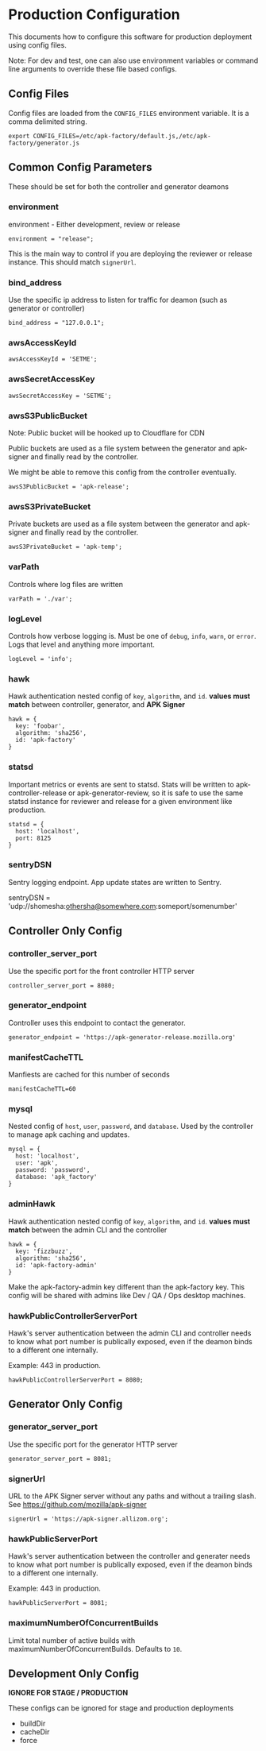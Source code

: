 # Production Configuration

This documents how to configure this software for production deployment using
config files.

Note: For dev and test, one can also use environment variables or command line arguments
to override these file based configs.

## Config Files
Config files are loaded from the `CONFIG_FILES` environment variable.
It is a comma delimited string.

    export CONFIG_FILES=/etc/apk-factory/default.js,/etc/apk-factory/generator.js

## Common Config Parameters

These should be set for both the controller and generator deamons

### environment
environment - Either development, review or release

    environment = "release";

This is the main way to control if you are deploying the reviewer or release instance.
This should match `signerUrl`.

### bind_address
Use the specific ip address to listen for traffic for deamon (such as generator or controller)

    bind_address = "127.0.0.1";

### awsAccessKeyId

    awsAccessKeyId = 'SETME';

### awsSecretAccessKey

    awsSecretAccessKey = 'SETME';

### awsS3PublicBucket

Note: Public bucket will be hooked up to Cloudflare for CDN

Public buckets are used as a file system between the generator
and apk-signer and finally read by the controller.

We might be able to remove this config from the controller eventually.

    awsS3PublicBucket = 'apk-release';

### awsS3PrivateBucket

Private buckets are used as a file system between the generator
and apk-signer and finally read by the controller.

    awsS3PrivateBucket = 'apk-temp';

### varPath

Controls where log files are written

    varPath = './var';

### logLevel

Controls how verbose logging is. Must be one of `debug`, `info`, `warn`, or
`error`. Logs that level and anything more important.

    logLevel = 'info';

### hawk
Hawk authentication nested config of `key`, `algorithm`, and `id`.
**values must match** between controller, generator, and **APK Signer**

    hawk = {
      key: 'foobar',
      algorithm: 'sha256',
      id: 'apk-factory'
    }

### statsd

Important metrics or events are sent to statsd.
Stats will be written to apk-controller-release
or apk-generator-review, so it is safe to use
the same statsd instance for reviewer and release
for a given environment like production.

    statsd = {
      host: 'localhost',
      port: 8125
    }

### sentryDSN

Sentry logging endpoint. App update states are written to Sentry.

sentryDSN = 'udp://shomesha:othersha@somewhere.com:someport/somenumber'

## Controller Only Config

### controller_server_port
Use the specific port for the front controller HTTP server

    controller_server_port = 8080;

### generator_endpoint
Controller uses this endpoint to contact the generator.

    generator_endpoint = 'https://apk-generator-release.mozilla.org'

### manifestCacheTTL

Manfiests are cached for this number of seconds

    manifestCacheTTL=60

### mysql

Nested config of `host`, `user`, `password`, and `database`.
Used by the controller to manage apk caching and updates.

    mysql = {
      host: 'localhost',
      user: 'apk',
      password: 'password',
      database: 'apk_factory'
    }

### adminHawk
Hawk authentication nested config of `key`, `algorithm`, and `id`.
**values must match** between the admin CLI and the controller

    hawk = {
      key: 'fizzbuzz',
      algorithm: 'sha256',
      id: 'apk-factory-admin'
    }

Make the apk-factory-admin key different than the apk-factory key.
This config will be shared with admins like Dev / QA / Ops desktop
machines.

### hawkPublicControllerServerPort

Hawk's server authentication between the admin CLI and controller
needs to know what port number is publically exposed, even
if the deamon binds to a different one internally.

Example: 443 in production.

    hawkPublicControllerServerPort = 8080;

## Generator Only Config

### generator_server_port
Use the specific port for the generator HTTP server

    generator_server_port = 8081;

### signerUrl

URL to the APK Signer server without any paths and without a trailing
slash. See https://github.com/mozilla/apk-signer

    signerUrl = 'https://apk-signer.allizom.org';

### hawkPublicServerPort

Hawk's server authentication between the controller and generater
needs to know what port number is publically exposed, even
if the deamon binds to a different one internally.

Example: 443 in production.

    hawkPublicServerPort = 8081;

### maximumNumberOfConcurrentBuilds

Limit total number of active builds with maximumNumberOfConcurrentBuilds. Defaults to `10`.

## Development Only Config

**IGNORE FOR STAGE / PRODUCTION**

These configs can be ignored for stage and production deployments

* buildDir
* cacheDir
* force
